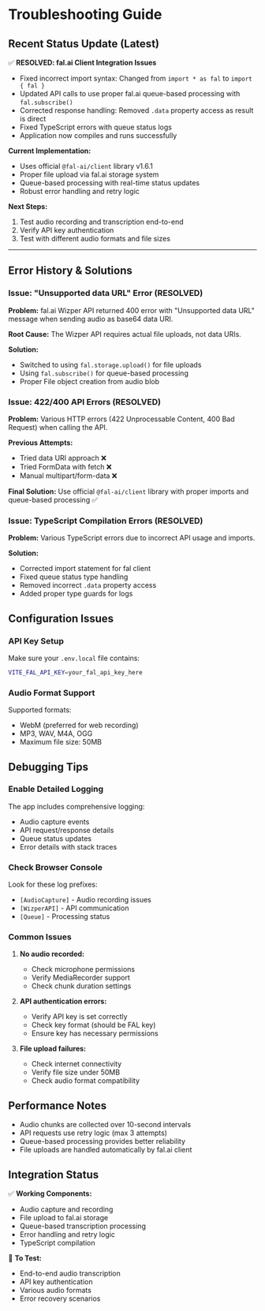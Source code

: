 # Troubleshooting Guide

## Recent Status Update (Latest)

✅ **RESOLVED: fal.ai Client Integration Issues**
- Fixed incorrect import syntax: Changed from `import * as fal` to `import { fal }`
- Updated API calls to use proper fal.ai queue-based processing with `fal.subscribe()`
- Corrected response handling: Removed `.data` property access as result is direct
- Fixed TypeScript errors with queue status logs
- Application now compiles and runs successfully

**Current Implementation:**
- Uses official `@fal-ai/client` library v1.6.1
- Proper file upload via fal.ai storage system
- Queue-based processing with real-time status updates
- Robust error handling and retry logic

**Next Steps:**
1. Test audio recording and transcription end-to-end
2. Verify API key authentication
3. Test with different audio formats and file sizes

---

## Error History & Solutions

### Issue: "Unsupported data URL" Error (RESOLVED)
**Problem:** fal.ai Wizper API returned 400 error with "Unsupported data URL" message when sending audio as base64 data URI.

**Root Cause:** The Wizper API requires actual file uploads, not data URIs.

**Solution:** 
- Switched to using `fal.storage.upload()` for file uploads
- Using `fal.subscribe()` for queue-based processing
- Proper File object creation from audio blob

### Issue: 422/400 API Errors (RESOLVED)
**Problem:** Various HTTP errors (422 Unprocessable Content, 400 Bad Request) when calling the API.

**Previous Attempts:**
- Tried data URI approach ❌
- Tried FormData with fetch ❌
- Manual multipart/form-data ❌

**Final Solution:** Use official `@fal-ai/client` library with proper imports and queue-based processing ✅

### Issue: TypeScript Compilation Errors (RESOLVED)
**Problem:** Various TypeScript errors due to incorrect API usage and imports.

**Solution:**
- Corrected import statement for fal client
- Fixed queue status type handling
- Removed incorrect `.data` property access
- Added proper type guards for logs

## Configuration Issues

### API Key Setup
Make sure your `.env.local` file contains:
```bash
VITE_FAL_API_KEY=your_fal_api_key_here
```

### Audio Format Support
Supported formats:
- WebM (preferred for web recording)
- MP3, WAV, M4A, OGG
- Maximum file size: 50MB

## Debugging Tips

### Enable Detailed Logging
The app includes comprehensive logging:
- Audio capture events
- API request/response details
- Queue status updates
- Error details with stack traces

### Check Browser Console
Look for these log prefixes:
- `[AudioCapture]` - Audio recording issues
- `[WizperAPI]` - API communication
- `[Queue]` - Processing status

### Common Issues

1. **No audio recorded:**
   - Check microphone permissions
   - Verify MediaRecorder support
   - Check chunk duration settings

2. **API authentication errors:**
   - Verify API key is set correctly
   - Check key format (should be FAL key)
   - Ensure key has necessary permissions

3. **File upload failures:**
   - Check internet connectivity
   - Verify file size under 50MB
   - Check audio format compatibility

## Performance Notes

- Audio chunks are collected over 10-second intervals
- API requests use retry logic (max 3 attempts)
- Queue-based processing provides better reliability
- File uploads are handled automatically by fal.ai client

## Integration Status

✅ **Working Components:**
- Audio capture and recording
- File upload to fal.ai storage
- Queue-based transcription processing
- Error handling and retry logic
- TypeScript compilation

🔄 **To Test:**
- End-to-end audio transcription
- API key authentication
- Various audio formats
- Error recovery scenarios
